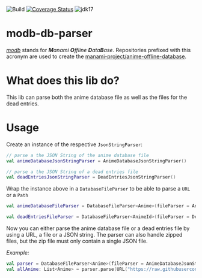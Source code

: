 ![Build](https://github.com/manami-project/modb-db-parser/workflows/Build/badge.svg) [![Coverage Status](https://coveralls.io/repos/github/manami-project/modb-db-parser/badge.svg)](https://coveralls.io/github/manami-project/modb-db-parser) ![jdk17](https://img.shields.io/badge/jdk-17-informational)
# modb-db-parser
_[modb](https://github.com/manami-project?tab=repositories&q=modb&type=source)_ stands for _**M**anami **O**ffline **D**ata**B**ase_. Repositories prefixed with this acronym are used to create the [manami-project/anime-offline-database](https://github.com/manami-project/anime-offline-database).

# What does this lib do?
This lib can parse both the anime database file as well as the files for the dead entries.
 
# Usage

Create an instance of the respective `JsonStringParser`:

```kotlin
// parse a the JSON String of the anime database file
val animeDatabaseJsonStringParser = AnimeDatabaseJsonStringParser()

// parse a the JSON String of a dead entries file
val deadEntriesJsonStringParser = DeadEntriesJsonStringParser()
```

Wrap the instance above in a `DatabaseFileParser` to be able to parse a `URL` or a `Path`

```kotlin
val animeDatabaseFileParser = DatabaseFileParser<Anime>(fileParser = AnimeDatabaseJsonStringParser())

val deadEntriesFileParser = DatabaseFileParser<AnimeId>(fileParser = DeadEntriesJsonStringParser())
```

Now you can either parse the anime database file or a dead entries file by using a URL, a file or a JSON string.
The parser can also handle zipped files, but the zip file must only contain a single JSON file.

*Example:*

```kotlin
val parser = DatabaseFileParser<Anime>(fileParser = AnimeDatabaseJsonStringParser())
val allAnime: List<Anime> = parser.parse(URL("https://raw.githubusercontent.com/manami-project/anime-offline-database/master/anime-offline-database.json"))
```